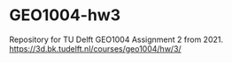 # GEO1004-hw3
Repository for TU Delft GEO1004 Assignment 2 from 2021. https://3d.bk.tudelft.nl/courses/geo1004/hw/3/
